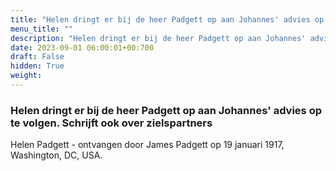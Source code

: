 ```yaml
---
title: "Helen dringt er bij de heer Padgett op aan Johannes' advies op te volgen. Schrijft ook over zielspartners"
menu_title: ""
description: "Helen dringt er bij de heer Padgett op aan Johannes' advies op te volgen. Schrijft ook over zielspartners"
date: 2023-09-01 06:00:01+00:700
draft: False
hidden: True
weight:
---
```

### Helen dringt er bij de heer Padgett op aan Johannes' advies op te volgen. Schrijft ook over zielspartners

Helen Padgett - ontvangen door James Padgett op 19 januari 1917, Washington, DC, USA.
